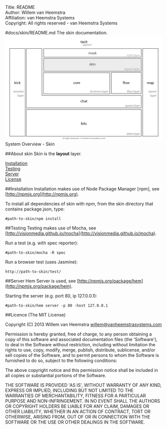 Title: README  
Author: Willem van Heemstra  
Affiliation: van Heemstra Systems  
Copyright: All rights reserved - van Heemstra Systems

#docs/skin/README.md
The skin documentation.
![Image](../skin/images/system_overview_skin.png?raw=true)  System Overview - Skin

##About skin
Skin is the **layout** layer.

[Installation](#Installation)  
[Testing](#Testing)  
[Server](#Server)  
[License](#License)  

##<a id="Installation"></a>Installation
Installation makes use of Node Package Manager [npm], see [http://npmjs.org](http://npmjs.org).

To install all dependencies of skin with npm, from the skin directory that contains package.json, type:

```
#path-to-skin/npm install
```

##<a id="Testing"></a>Testing
Testing makes use of Mocha, see [http://visionmedia.github.io/mocha](http://visionmedia.github.io/mocha).

Run a test (e.g. with spec reporter):

```
#path-to-skin/mocha -R spec
```

Run a browser test (uses Jasmine):

```
http://path-to-skin/test/
```

##<a id="Server"></a>Server
Hem Server is used, see [http://npmjs.org/package/hem](http://npmjs.org/package/hem).

Starting the server (e.g. port 80, ip 127.0.0.1):

```
#path-to-skin/hem server -p 80 -host 127.0.0.1
```

##<a id="License"></a>Licence
(The MIT License)

Copyright (C) 2013 Willem van Heemstra willem@vanheemstrasystems.com

Permission is hereby granted, free of charge, to any person obtaining a copy of this software and associated documentation files (the 'Software'), to deal in the Software without restriction, including without limitation the rights to use, copy, modify, merge, publish, distribute, sublicense, and/or sell copies of the Software, and to permit persons to whom the Software is furnished to do so, subject to the following conditions:

The above copyright notice and this permission notice shall be included in all copies or substantial portions of the Software.

THE SOFTWARE IS PROVIDED 'AS IS', WITHOUT WARRANTY OF ANY KIND, EXPRESS OR IMPLIED, INCLUDING BUT NOT LIMITED TO THE WARRANTIES OF MERCHANTABILITY, FITNESS FOR A PARTICULAR PURPOSE AND NON-INFRINGEMENT. IN NO EVENT SHALL THE AUTHORS OR COPYRIGHT HOLDERS BE LIABLE FOR ANY CLAIM, DAMAGES OR OTHER LIABILITY, WHETHER IN AN ACTION OF CONTRACT, TORT OR OTHERWISE, ARISING FROM, OUT OF OR IN CONNECTION WITH THE SOFTWARE OR THE USE OR OTHER DEALINGS IN THE SOFTWARE.